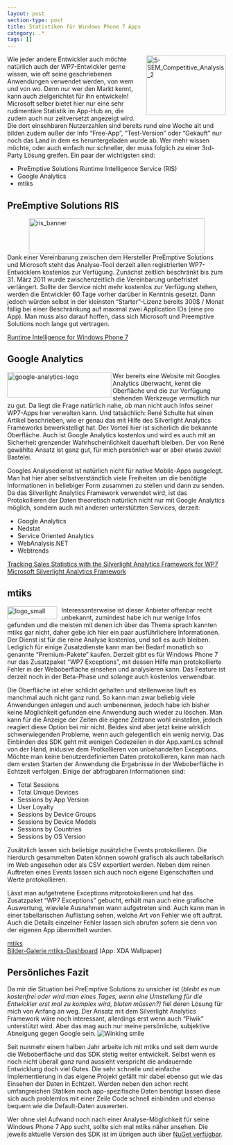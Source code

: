 ```yaml
---
layout: post
section-type: post
title: Statistiken für Windows Phone 7 Apps
category: .*
tags: []
---
```

<p><img style="background-image: none; margin: 0px 0px 0px 10px; padding-left: 0px; padding-right: 0px; display: inline; float: right; padding-top: 0px; border: 0px;" title="5-SEM_Competitive_Analysis_2" src="http://anheledirwp.blob.core.windows.net/wordpress/2011/06/5-SEM_Competitive_Analysis_2.jpg" border="0" alt="5-SEM_Competitive_Analysis_2" width="183" height="137" align="right" />Wie jeder andere Entwickler auch m&ouml;chte nat&uuml;rlich auch der WP7-Entwickler gerne wissen, wie oft seine geschriebenen Anwendungen verwendet werden, von wem und von wo. Denn nur wer den Markt kennt, kann auch zielgerichtet f&uuml;r ihn entwickeln! Microsoft selber bietet hier nur eine sehr rudiment&auml;re Statistik im App-Hub an, die zudem auch nur zeitversetzt angezeigt wird. Die dort einsehbaren Nutzerzahlen sind bereits rund eine Woche alt und bilden zudem au&szlig;er der Info &ldquo;Free-App&rdquo;, &ldquo;Test-Version&rdquo; oder &ldquo;Gekauft&rdquo; nur noch das Land in dem es heruntergeladen wurde ab. Wer mehr wissen m&ouml;chte, oder auch einfach nur schneller, der muss folglich zu einer 3rd-Party L&ouml;sung greifen. Ein paar der wichtigsten sind:</p>
<ul>
<li>PreEmptive Solutions Runtime Intelligence Service (RIS)</li>
<li>Google Analytics</li>
<li>mtiks</li>
</ul>
<h2>PreEmptive Solutions RIS</h2>
<p><img style="background-image: none; padding-left: 0px; padding-right: 0px; display: block; float: none; margin-left: auto; margin-right: auto; padding-top: 0px; border: 0px;" title="ris_banner" src="http://anheledirwp.blob.core.windows.net/wordpress/2011/06/ris_banner.jpg" border="0" alt="ris_banner" width="405" height="81" />Dank einer Vereinbarung zwischen dem Hersteller PreEmptive Solutions und Microsoft steht das Analyse-Tool derzeit allen registrierten WP7-Entwicklern kostenlos zur Verf&uuml;gung. Zun&auml;chst zeitlich beschr&auml;nkt bis zum 31. M&auml;rz 2011 wurde zwischenzeitlich die Vereinbarung unbefristet verl&auml;ngert. Sollte der Service nicht mehr kostenlos zur Verf&uuml;gung stehen, werden die Entwickler 60 Tage vorher dar&uuml;ber in Kenntnis gesetzt. Dann jedoch w&uuml;rden selbst in der kleinsten &ldquo;Starter&rdquo;-Lizenz bereits 300$ / Monat f&auml;llig bei einer Beschr&auml;nkung auf maximal zwei Application IDs (eine pro App). Man muss also darauf hoffen, dass sich Microsoft und Preemptive Solutions noch lange gut vertragen.</p>
<p><a href="http://www.preemptive.com/know-more/windows-phone-7">Runtime Intelligence for Windows Phone 7</a></p>
<h2>Google Analytics</h2>
<p><img style="background-image: none; padding-left: 0px; padding-right: 0px; display: inline; float: left; padding-top: 0px; border: 0px;" title="google-analytics-logo" src="http://anheledirwp.blob.core.windows.net/wordpress/2011/06/google-analytics-logo.png" border="0" alt="google-analytics-logo" width="240" height="58" align="left" />Wer bereits eine Website mit Googles Analytics &uuml;berwacht, kennt die Oberfl&auml;che und die zur Verf&uuml;gung stehenden Werkzeuge vermutlich nur zu gut. Da liegt die Frage nat&uuml;rlich nahe, ob man nicht auch Infos seiner WP7-Apps hier verwalten kann. Und tats&auml;chlich: Ren&eacute; Schulte hat einen Artikel beschrieben, wie er genau das mit Hilfe des Silverlight Analytics Frameworks bewerkstelligt hat. Der Vorteil hier ist sicherlich die bekannte Oberfl&auml;che. Auch ist Google Analytics kostenlos und wird es auch mit an Sicherheit grenzender Wahrhscheinlichkeit dauerhaft bleiben. Der von Ren&eacute; gew&auml;hlte Ansatz ist ganz gut, f&uuml;r mich pers&ouml;nlich war er aber etwas zuviel Bastelei.</p>
<p>Googles Analysedienst ist nat&uuml;rlich nicht f&uuml;r native Mobile-Apps ausgelegt. Man hat hier aber selbstverst&auml;ndlich viele Freiheiten um die ben&ouml;tigte Informationen in beliebiger Form zusammen zu stellen und dann zu senden. Da das Silverlight Analytics Framework verwendet wird, ist das Protokollieren der Daten theoretisch nat&uuml;rlich nicht nur mit Google Analytics m&ouml;glich, sondern auch mit anderen unterst&uuml;tzten Services, derzeit:</p>
<ul>
<li>Google Analytics</li>
<li>Nedstat</li>
<li>Service Oriented Analytics</li>
<li>WebAnalysis.NET</li>
<li>Webtrends</li>
</ul>
<p><a href="http://kodierer.blogspot.com/2010/11/tracking-sales-statistics-with.html">Tracking Sales Statistics with the Silverlight Analytics Framework for WP7</a> <br /><a href="http://msaf.codeplex.com/">Microsoft Silverlight Analytics Framework</a></p>
<h2>mtiks</h2>
<p><img style="background-image: none; margin: 0px 10px 0px 0px; padding-left: 0px; padding-right: 0px; display: inline; float: left; padding-top: 0px; border: 0px;" title="logo_small" src="http://anheledirwp.blob.core.windows.net/wordpress/2011/06/logo_small.png" border="0" alt="logo_small" width="115" height="29" align="left" />Interessanterweise ist dieser Anbieter offenbar recht unbekannt, zumindest habe ich nur wenige Infos gefunden und die meisten mit denen ich &uuml;ber das Thema sprach kannten mtiks gar nicht, daher gebe ich hier ein paar ausf&uuml;hrlichere Informationen. Der Dienst ist f&uuml;r die reine Analyse kostenlos, und soll es auch bleiben. Lediglich f&uuml;r einige Zusatzdienste kann man bei Bedarf monatlich so genannte &ldquo;Premium-Pakete&rdquo; kaufen. Derzeit gibt es f&uuml;r Windows Phone 7 nur das Zusatzpaket &ldquo;WP7 Exceptions&rdquo;, mit dessen Hilfe man protokollierte Fehler in der Weboberfl&auml;che einsehen und analysieren kann. Das Feature ist derzeit noch in der Beta-Phase und solange auch kostenlos verwendbar.</p>
<p>Die Oberfl&auml;che ist eher schlicht gehalten und stellenweise l&auml;uft es manchmal auch nicht ganz rund. So kann man zwar beliebig viele Anwendungen anlegen und auch umbenennen, jedoch habe ich bisher keine M&ouml;glichkeit gefunden eine Anwendung auch wieder zu l&ouml;schen. Man kann f&uuml;r die Anzeige der Zeiten die eigene Zeitzone wohl einstellen, jedoch reagiert diese Option bei mir nicht. Beides sind aber jetzt keine wirklich schwerwiegenden Probleme, wenn auch gelegentlich ein wenig nervig. Das Einbinden des SDK geht mit wenigen Codezeilen in der App.xaml.cs schnell von der Hand, inklusive dem Protkollieren von unbehandelten Exceptions. M&ouml;chte man keine benutzerdefinierten Daten protokollieren, kann man nach dem ersten Starten der Anwendung die Ergebnisse in der Weboberfl&auml;che in Echtzeit verfolgen. Einige der abfragbaren Informationen sind:</p>
<ul>
<li>Total Sessions</li>
<li>Total Unique Devices</li>
<li>Sessions by App Version</li>
<li>User Loyalty</li>
<li>Sessions by Device Groups</li>
<li>Sessions by Device Models</li>
<li>Sessions by Countries</li>
<li>Sessions by OS Version</li>
</ul>
<p>Zus&auml;tzlich lassen sich beliebige zus&auml;tzliche Events protokollieren. Die hierdurch gesammelten Daten k&ouml;nnen sowohl grafisch als auch tabellarisch im Web angesehen oder als CSV exportiert werden. Neben dem reinen Auftreten eines Events lassen sich auch noch eigene Eigenschaften und Werte protokollieren.</p>
<p>L&auml;sst man aufgetretene Exceptions mitprotokollieren und hat das Zusatzpaket &ldquo;WP7 Exceptions&rdquo; gebucht, erh&auml;lt man auch eine grafische Auswertung, wieviele Ausnahmen wann aufgetreten sind. Auch kann man in einer tabellarischen Auflistung sehen, welche Art von Fehler wie oft auftrat. Auch die Details einzelner Fehler lassen sich abrufen sofern sie denn von der eigenen App &uuml;bermittelt wurden.</p>
<p><a href="http://www.mtiks.com/">mtiks</a> <br /><a href="http://cid-05e2b49731ef1d07.photos.live.com/play.aspx/MTIKS%20Sample%20Pics?ref=1">Bilder-Galerie mtiks-Dashboard</a> (App: XDA Wallpaper)</p>
<h2>Pers&ouml;nliches Fazit</h2>
<p>Da mir die Situation bei PreEmptive Solutions zu unsicher ist (<em>bleibt es nun kostenfrei oder wird man eines Tages, wenn eine Umstellung f&uuml;r die Entwickler erst mal zu komplex wird, bluten m&uuml;ssen?)</em> fiel deren L&ouml;sung f&uuml;r mich von Anfang an weg. Der Ansatz mit dem Silverlight Analytics Framework w&auml;re noch interessant, allerdings erst wenn auch &ldquo;Piwik&rdquo; unterst&uuml;tzt wird. Aber das mag auch nur meine pers&ouml;nliche, subjektive Abneigung gegen Google sein. <img class="wlEmoticon wlEmoticon-winkingsmile" style="border-style: none;" src="http://anheledirwp.blob.core.windows.net/wordpress/2011/06/wlEmoticon-winkingsmile.png" alt="Winking smile" /></p>
<p>Seit nunmehr einem halben Jahr arbeite ich mit mtiks und seit dem wurde die Weboberfl&auml;che und das SDK stetig weiter entwickelt. Selbst wenn es noch nicht &uuml;berall ganz rund aussieht verspricht die andauernde Entwicklung doch viel Gutes. Die sehr schnelle und einfache Implementierung in das eigene Projekt gef&auml;llt mir dabei ebenso gut wie das Einsehen der Daten in Echtzeit. Werden neben den schon recht umfangreichen Statiken noch app-spezifische Daten ben&ouml;tigt lassen diese sich auch problemlos mit einer Zeile Code schnell einbinden und ebenso bequem wie die Default-Daten auswerten.</p>
<p>Wer ohne viel Aufwand noch nach einer Analyse-M&ouml;glichkeit f&uuml;r seine Windows Phone 7 App sucht, sollte sich mal mtiks n&auml;her ansehen. Die jeweils aktuelle Version des SDK ist im &uuml;brigen auch &uuml;ber <a href="http://nuget.org/List/Packages/mtiks">NuGet verf&uuml;gbar</a>.</p>

